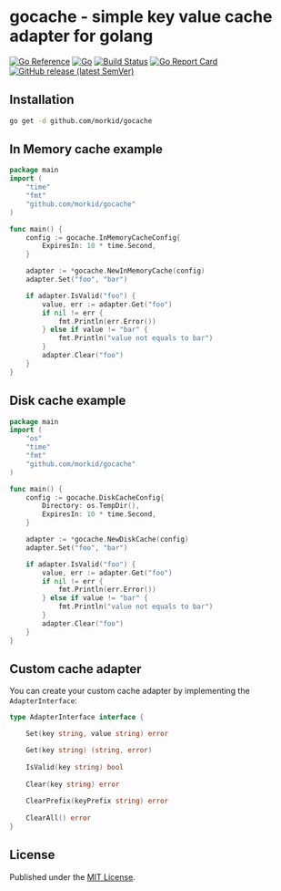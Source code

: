 # gocache - simple key value cache adapter for golang
[![Go Reference](https://pkg.go.dev/badge/github.com/morkid/gocache.svg)](https://pkg.go.dev/github.com/morkid/gocache)
[![Go](https://github.com/morkid/gocache/actions/workflows/go.yml/badge.svg)](https://github.com/morkid/gocache/actions/workflows/go.yml)
[![Build Status](https://travis-ci.com/morkid/gocache.svg?branch=master)](https://travis-ci.com/morkid/gocache)
[![Go Report Card](https://goreportcard.com/badge/github.com/morkid/gocache)](https://goreportcard.com/report/github.com/morkid/gocache)
[![GitHub release (latest SemVer)](https://img.shields.io/github/v/release/morkid/gocache)](https://github.com/morkid/gocache/releases)

## Installation
```bash
go get -d github.com/morkid/gocache
```

## In Memory cache example
```go
package main
import (
    "time"
    "fmt"
    "github.com/morkid/gocache"
)

func main() {
    config := gocache.InMemoryCacheConfig{
        ExpiresIn: 10 * time.Second,
    }

    adapter := *gocache.NewInMemoryCache(config)
    adapter.Set("foo", "bar")

    if adapter.IsValid("foo") {
        value, err := adapter.Get("foo")
        if nil != err {
            fmt.Println(err.Error())
        } else if value != "bar" {
            fmt.Println("value not equals to bar")
        }
        adapter.Clear("foo")
    }
}
```

## Disk cache example
```go
package main
import (
    "os"
    "time"
    "fmt"
    "github.com/morkid/gocache"
)

func main() {
    config := gocache.DiskCacheConfig{
        Directory: os.TempDir(),
        ExpiresIn: 10 * time.Second,
    }

    adapter := *gocache.NewDiskCache(config)
    adapter.Set("foo", "bar")

    if adapter.IsValid("foo") {
        value, err := adapter.Get("foo")
        if nil != err {
            fmt.Println(err.Error())
        } else if value != "bar" {
            fmt.Println("value not equals to bar")
        }
        adapter.Clear("foo")
    }
}
```
## Custom cache adapter
You can create your custom cache adapter by implementing the `AdapterInterface`:

```go
type AdapterInterface interface {

    Set(key string, value string) error

    Get(key string) (string, error)
    
    IsValid(key string) bool
    
    Clear(key string) error
    
    ClearPrefix(keyPrefix string) error
    
    ClearAll() error
}
```


## License

Published under the [MIT License](https://github.com/morkid/gocache/blob/master/LICENSE).